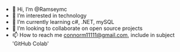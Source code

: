 - 👋 Hi, I’m @Ramseymc
- 👀 I’m interested in technology
- 🌱 I’m currently learning c#, .NET, mySQL
- 💞️ I’m looking to collaborate on open source projects
- 📫 How to reach me connorm11111@gmail.com, include in subject 'GitHub Colab'

<!---
Ramseymc/Ramseymc is a ✨ special ✨ repository because its `README.md` (this file) appears on your GitHub profile.
You can click the Preview link to take a look at your changes.
--->
